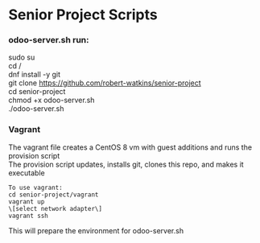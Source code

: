 # Senior Project Scripts  
### odoo-server.sh run:  
sudo su  
cd /  
dnf install -y git  
git clone https://github.com/robert-watkins/senior-project  
cd senior-project  
chmod +x odoo-server.sh  
./odoo-server.sh  
  
### Vagrant
The vagrant file creates a CentOS 8 vm with guest additions and runs the provision script  
The provision script updates, installs git, clones this repo, and makes it executable  
  
    To use vagrant:  
    cd senior-project/vagrant  
    vagrant up  
    \[select network adapter\]  
    vagrant ssh  
  
This will prepare the environment for odoo-server.sh  